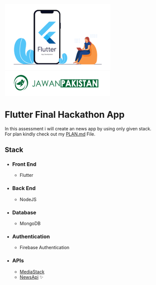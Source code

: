 <img src="https://github.com/waleedrehman31/Flutter-Hackathon/blob/main/README_IMAGES/flutter.png"
     alt="Flutter Image Illustration"
     style=" margin-right: 10px; width: 335px" />
<br>
<img src="./README_IMAGES/jawanpakistanimage.PNG"
     alt="Jawan Pakistan Logo"
     style="margin-right: 10px;" />

# Flutter Final Hackathon App

In this assessment i will create an news app by using only given stack.<br>
For plan kindly check out my [PLAN.md](./PLAN.md) File.

## Stack

- ### Front End
  - Flutter
- ### Back End
  - NodeJS
- ### Database
  - MongoDB
- ### Authentication
  - Firebase Authentication
- ### APIs
  - [MediaStack](https://mediastack.com/)
  - [NewsApi](https://newsapi.org/)
    :sparkles:
